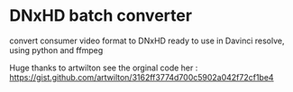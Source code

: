 # DNxHD batch converter
 convert consumer video format to DNxHD ready to use in Davinci resolve, using python and ffmpeg

Huge thanks to artwilton
see the orginal code her :
https://gist.github.com/artwilton/3162ff3774d700c5902a042f72cf1be4

